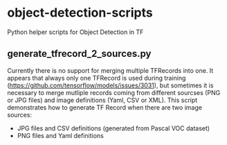 # object-detection-scripts
Python helper scripts for Object Detection in TF

## generate_tfrecord_2_sources.py
Currently there is no support for merging multiple TFRecords into one.
It appears that always only one TFRecord is used during training (https://github.com/tensorflow/models/issues/3031), but sometimes it is necessary to merge mutliple records coming from different sourcses (PNG or JPG files) and image definitions (Yaml, CSV or XML). This script demonstrates how to generate TF Record when there are two image sources:
* JPG files and CSV definitions (generated from Pascal VOC dataset)
* PNG files and Yaml definitions
